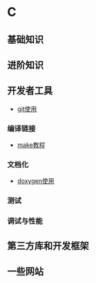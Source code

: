 # C

## 基础知识

## 进阶知识

## 开发者工具

* [git使用](tools/git/README.md)

### 编译链接

* [make教程](tools/makefile.md)

### 文档化

* [doxygen使用](tools/doxygen.md)

### 测试

### 调试与性能

## 第三方库和开发框架

## 一些网站


